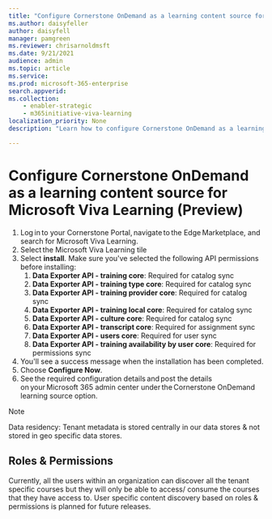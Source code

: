 ```yaml
---
title: "Configure Cornerstone OnDemand as a learning content source for Microsoft Viva Learning (Preview)"
ms.author: daisyfeller
author: daisyfell
manager: pamgreen
ms.reviewer: chrisarnoldmsft
ms.date: 9/21/2021
audience: admin
ms.topic: article
ms.service: 
ms.prod: microsoft-365-enterprise
search.appverid: 
ms.collection: 
    - enabler-strategic
    - m365initiative-viva-learning
localization_priority: None
description: "Learn how to configure Cornerstone OnDemand as a learning content source for Microsoft Viva Learning (Preview)."

---
```


# Configure Cornerstone OnDemand as a learning content source for Microsoft Viva Learning (Preview)

1. Log in to your Cornerstone Portal, navigate to the Edge Marketplace, and search for Microsoft Viva Learning.  
    <!--image 1-->
2. Select the Microsoft Viva Learning tile
    <!--image 2-->
3. Select **install**. Make sure you've selected the following API permissions before installing:
    1. **Data Exporter API - training core**: Required for catalog sync
    2. **Data Exporter API - training type core**: Required for catalog sync
    3. **Data Exporter API - training provider core**: Required for catalog sync
    4. **Data Exporter API - training local core**: Required for catalog sync
    5. **Data Exporter API - culture core**: Required for catalog sync
    6. **Data Exporter API - transcript core**: Required for assignment sync
    7. **Data Exporter API - users core**: Required for user sync
    8. **Data Exporter API - training availability by user core**: Required for permissions sync
    <!--image 3-->
4. You'll see a success message when the installation has been completed.
    <!--image 4-->
5. Choose **Configure Now**.
    <!--image 5-->
6. See the required configuration details and post the details on your Microsoft 365 admin center under the Cornerstone OnDemand learning source option.  
    <!--image 6-->

<!--Note : Snapshots are temporary, we will have final snapshots from CSOD team once they create Viva Learning tile in CSOD portal.-->

> [!NOTE]
>Data residency: Tenant metadata is stored centrally in our data stores & not stored in geo specific data stores.

## Roles & Permissions

Currently, all the users within an organization can discover all the tenant specific courses but they will only be able to access/ consume the courses that they have access to. User specific content discovery based on roles & permissions is planned for future releases.
